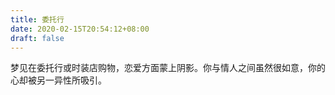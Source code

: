 ```yaml
---
title: 委托行
date: 2020-02-15T20:54:12+08:00
draft: false
---
```


梦见在委托行或时装店购物，恋爱方面蒙上阴影。你与情人之间虽然很如意，你的心却被另一异性所吸引。